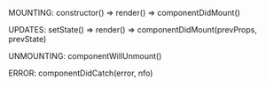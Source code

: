 MOUNTING: constructor() => render() => componentDidMount()

UPDATES: setState() => render() => componentDidMount(prevProps, prevState)

UNMOUNTING: componentWillUnmount()

ERROR: componentDidCatch(error, nfo)